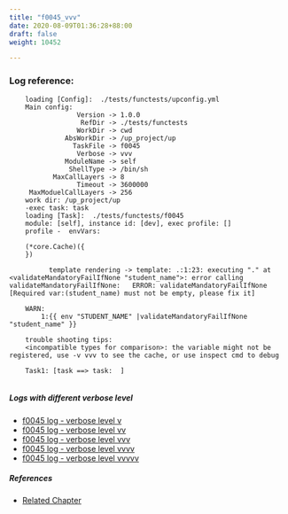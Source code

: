 ```yaml
---
title: "f0045_vvv"
date: 2020-08-09T01:36:28+88:00
draft: false
weight: 10452

---
```


### Log reference: <no value>

```
    loading [Config]:  ./tests/functests/upconfig.yml
    Main config:
                 Version -> 1.0.0
                  RefDir -> ./tests/functests
                 WorkDir -> cwd
              AbsWorkDir -> /up_project/up
                TaskFile -> f0045
                 Verbose -> vvv
              ModuleName -> self
               ShellType -> /bin/sh
           MaxCallLayers -> 8
                 Timeout -> 3600000
     MaxModuelCallLayers -> 256
    work dir: /up_project/up
    -exec task: task
    loading [Task]:  ./tests/functests/f0045
    module: [self], instance id: [dev], exec profile: []
    profile -  envVars:
    
    (*core.Cache)({
    })
    
          template rendering -> template: .:1:23: executing "." at <validateMandatoryFailIfNone "student_name">: error calling validateMandatoryFailIfNone:   ERROR: validateMandatoryFailIfNone [Required var:(student_name) must not be empty, please fix it]
    
    WARN:
        1:{{ env "STUDENT_NAME" |validateMandatoryFailIfNone "student_name" }}
    
    trouble shooting tips:
    <incompatible types for comparison>: the variable might not be registered, use -v vvv to see the cache, or use inspect cmd to debug
    
    Task1: [task ==> task:  ]
    
```

##### Logs with different verbose level
* [f0045 log - verbose level v](../../logs/f0045_v)
* [f0045 log - verbose level vv](../../logs/f0045_vv)
* [f0045 log - verbose level vvv](../../logs/f0045_vvv)
* [f0045 log - verbose level vvvv](../../logs/f0045_vvvv)
* [f0045 log - verbose level vvvvv](../../logs/f0045_vvvvv)

##### References
* [Related Chapter](../../env-vars/f0045)
